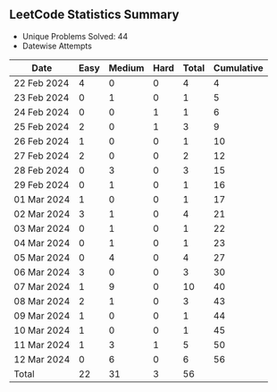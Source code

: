 
## LeetCode Statistics Summary

- Unique Problems Solved: 44
- Datewise Attempts


| Date | Easy | Medium | Hard | Total | Cumulative |
|------|------|--------|------|-------|------------|
| 22 Feb 2024 | 4 | 0 | 0 | 4 | 4 |
| 23 Feb 2024 | 0 | 1 | 0 | 1 | 5 |
| 24 Feb 2024 | 0 | 0 | 1 | 1 | 6 |
| 25 Feb 2024 | 2 | 0 | 1 | 3 | 9 |
| 26 Feb 2024 | 1 | 0 | 0 | 1 | 10 |
| 27 Feb 2024 | 2 | 0 | 0 | 2 | 12 |
| 28 Feb 2024 | 0 | 3 | 0 | 3 | 15 |
| 29 Feb 2024 | 0 | 1 | 0 | 1 | 16 |
| 01 Mar 2024 | 1 | 0 | 0 | 1 | 17 |
| 02 Mar 2024 | 3 | 1 | 0 | 4 | 21 |
| 03 Mar 2024 | 0 | 1 | 0 | 1 | 22 |
| 04 Mar 2024 | 0 | 1 | 0 | 1 | 23 |
| 05 Mar 2024 | 0 | 4 | 0 | 4 | 27 |
| 06 Mar 2024 | 3 | 0 | 0 | 3 | 30 |
| 07 Mar 2024 | 1 | 9 | 0 | 10 | 40 |
| 08 Mar 2024 | 2 | 1 | 0 | 3 | 43 |
| 09 Mar 2024 | 1 | 0 | 0 | 1 | 44 |
| 10 Mar 2024 | 1 | 0 | 0 | 1 | 45 |
| 11 Mar 2024 | 1 | 3 | 1 | 5 | 50 |
| 12 Mar 2024 | 0 | 6 | 0 | 6 | 56 |
| Total | 22 | 31 | 3 | 56 |  |


